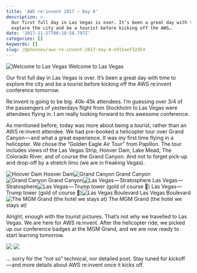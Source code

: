 ```yaml
---
title: 'AWS re:invent 2017 — Day 0'
description: >-
  Our first full day in Las Vegas is over. It’s been a great day with time to
  explore the city and be a tourist before kicking off the AWS…
date: '2017-11-27T06:18:58.797Z'
categories: []
keywords: []
slug: /@phennex/aws-re-invent-2017-day-0-e91baef32d54
---
```


![Welcome to Las Vegas](img/1__pM4FWMVVEVFGl0nkI1N47g.jpeg)
Welcome to Las Vegas

Our first full day in Las Vegas is over. It’s been a great day with time to explore the city and be a tourist before kicking off the AWS re:invent conference tomorrow.

Re:invent is going to be big. 40k-45k attendees. I’m guessing over 3/4 of the passengers of yesterdays flight from Stockholm to Las Vegas were attendees flying in. I am really looking forward to this awesome conference.

As mentioned before, today was more about being a tourist, rather than an AWS re:invent attendee. We had pre-booked a helicopter tour over Grand Canyon — and what a great experience. It was my first time flying in a helicopter. We chose the “Golden Eagle Air Tour” from Papillon. The tour includes views of the Las Vegas Strip, Hoover Dam, Lake Mead, The Colorado River, and of course the Grand Canyon. And not to forget pick-up and drop-off by a stretch limo (we are in freaking Vegas).

![Hoover Dam](img/1__gPwPQBOLPPakYBD0zI20Ug.jpeg)
Hoover Dam![Grand Canyon](img/1__1XSD0FQZu9uC7sjICnynZA.jpeg)
Grand Canyon![Grand Canyon](img/1__NBLdnx4oYpzVa7Apw__KajA.jpeg)
Grand Canyon![Las Vegas — Stratosphere](img/1__51yYCuMWOX3t4j__JvYiKdA.jpeg)
Las Vegas — Stratosphere![Las Vegas — Trump tower (gold of course 🤦‍)](img/1____xpBJM7HKTKDZxNgMEGEEQ.jpeg)
Las Vegas — Trump tower (gold of course 🤦‍)![Las Vegas Boulevard](img/1__XgbABRomw60ev2IVSA1Dcw.jpeg)
Las Vegas Boulevard![The MGM Grand (the hotel we stays at)](img/1__j0t0jOxai6A1SztlqJHDZA.jpeg)
The MGM Grand (the hotel we stays at)

Alright, enough with the tourist pictures. That’s not why we travelled to Las Vegas. We are here for AWS re:invent. After the helicopter ride, we picked up our conference badges at the MGM Grand, and we are now ready to start learning tomorrow.

![](img/1__WpeyTWSAjO5u__g3eLMHEWw.jpeg)
![](img/1__8Z__0vpHfO__K207pxgrYWww.jpeg)

… sorry for the “not so” technical, nor detailed post. Stay tuned for kickoff — and more details about AWS re:invent once it kicks off.